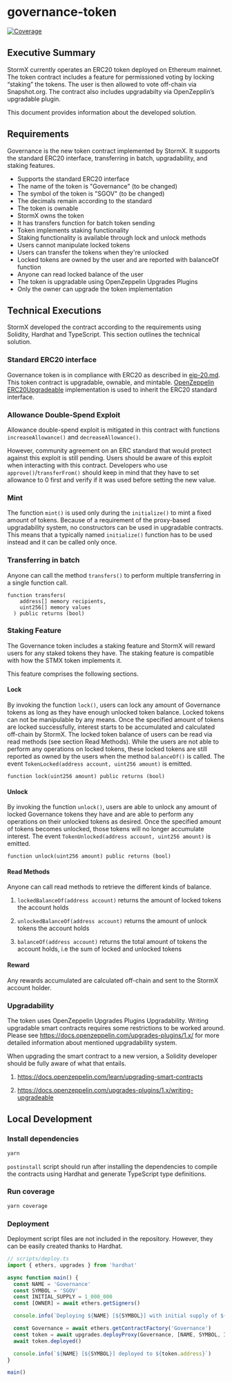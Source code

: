 # governance-token

[![Coverage](https://github.com/stormxio/governance-token/actions/workflows/Coverage.yml/badge.svg)](https://github.com/stormxio/governance-token/actions/workflows/Coverage.yml)

## Executive Summary

StormX currently operates an ERC20 token deployed on Ethereum mainnet. The token contract includes a feature for permissioned voting by locking “staking” the tokens. The user is then allowed to vote off-chain via Snapshot.org. The contract also includes upgradabilty via OpenZepplin’s upgradable plugin.

This document provides information about the developed solution.

## Requirements

Governance is the new token contract implemented by StormX. It supports the standard ERC20 interface, transferring in batch, upgradability, and staking features.

- Supports the standard ERC20 interface
- The name of the token is "Governance" (to be changed)
- The symbol of the token is "SGOV" (to be changed)
- The decimals remain according to the standard
- The token is ownable
- StormX owns the token
- It has transfers function for batch token sending
- Token implements staking functionality
- Staking functionality is available through lock and unlock methods
- Users cannot manipulate locked tokens
- Users can transfer the tokens when they're unlocked
- Locked tokens are owned by the user and are reported with balanceOf function
- Anyone can read locked balance of the user
- The token is upgradable using OpenZeppelin Upgrades Plugins
- Only the owner can upgrade the token implementation

## Technical Executions

StormX developed the contract according to the requirements using Solidity, Hardhat and TypeScript. This section outlines the technical solution.

### Standard ERC20 interface

Governance token is in compliance with ERC20 as described in ​[eip-20.md](https://github.com/ethereum/EIPs/blob/master/EIPS/eip-20.md)​. This token contract is upgradable, ownable, and mintable. [OpenZeppelin ERC20Upgradeable](https://github.com/OpenZeppelin/openzeppelin-contracts-upgradeable/blob/master/contracts/token/ERC20/ERC20Upgradeable.sol) implementation is used to inherit the ERC20 standard interface.

### Allowance Double-Spend Exploit

Allowance double-spend exploit is mitigated in this contract with functions `increaseAllowance()` and `decreaseAllowance()`.

However, community agreement on an ERC standard that would protect against this exploit is still pending. Users should be aware of this exploit when interacting with this contract. Developers who use `approve()`/`transferFrom()` should keep in mind that they have to set allowance to 0 first and verify if it was used before setting the new value.

### Mint

The function `mint()` is used only during the `initialize()` to mint a fixed amount of tokens. Because of a requirement of the proxy-based upgradability system, no constructors can be used in upgradable contracts. This means that a typically named `initialize()` function has to be used instead and it can be called only once.

### Transferring in batch

Anyone can call the method `transfers()` to perform multiple transferring in a single function call.

```solidity
function transfers(
    address[] memory recipients, 
    uint256[] memory values
  ) public returns (bool)
```

### Staking Feature

The Governance token includes a staking feature and StormX will reward users for any staked tokens they have. The staking feature is compatible with how the STMX token implements it.

This feature comprises the following sections.

#### Lock

By invoking the function `lock()`, users can lock any amount of Governance tokens as long as they have enough unlocked token balance. Locked tokens can not be manipulable by any means. Once the specified amount of tokens are locked successfully, interest starts to be accumulated and calculated off-chain by StormX. The locked token balance of users can be read via read methods (see section Read Methods). While the users are not able to perform any operations on locked tokens, these locked tokens are still reported as owned by the users when the method `balanceOf()` is called. The event `TokenLocked(address account, uint256 amount)` is emitted.

```solidity
function lock(uint256 amount) public returns (bool)
```

#### Unlock

By invoking the function `unlock()`, users are able to unlock any amount of locked Governance tokens they have and are able to perform any operations on their unlocked tokens as desired. Once the specified amount of tokens becomes unlocked, those tokens will no longer accumulate interest. The event `TokenUnlocked(address account, uint256 amount)` is emitted.

```solidity
function unlock(uint256 amount) public returns (bool)
```

#### Read Methods

Anyone can call read methods to retrieve the different kinds of balance.

 1. `lockedBalanceOf(address account)` returns the amount of locked tokens the account holds

 2. `unlockedBalanceOf(address account)` returns the amount of unlock tokens the account holds

 3. `balanceOf(address account)` returns the total amount of tokens the account holds, i.e the sum of locked and unlocked tokens 

#### Reward

Any rewards accumulated are calculated off-chain and sent to the StormX account holder.

### Upgradability

The token uses OpenZeppelin Upgrades Plugins Upgradability. Writing upgradable smart contracts requires some restrictions to be worked around. Please see https://docs.openzeppelin.com/upgrades-plugins/1.x/ for more detailed information about mentioned upgradability system.

When upgrading the smart contract to a new version, a Solidity developer should be fully aware of what that entails.

 1. https://docs.openzeppelin.com/learn/upgrading-smart-contracts

 2. https://docs.openzeppelin.com/upgrades-plugins/1.x/writing-upgradeable

## Local Development

### Install dependencies

```sh
yarn
```

`postinstall` script should run after installing the dependencies to compile the contracts using Hardhat and generate TypeScript type definitions.

### Run coverage

```sh
yarn coverage
```

### Deployment

Deployment script files are not included in the repository. However, they can be easily created thanks to Hardhat.

```ts
// scripts/deploy.ts
import { ethers, upgrades } from 'hardhat'

async function main() {
  const NAME = 'Governance'
  const SYMBOL = 'SGOV'
  const INITIAL_SUPPLY = 1_000_000
  const [OWNER] = await ethers.getSigners()

  console.info(`Deploying ${NAME} [${SYMBOL}] with initial supply of ${INITIAL_SUPPLY} and owner ${OWNER.address}...`)

  const Governance = await ethers.getContractFactory('Governance')
  const token = await upgrades.deployProxy(Governance, [NAME, SYMBOL, INITIAL_SUPPLY, OWNER.address])
  await token.deployed()

  console.info(`${NAME} [${SYMBOL}] deployed to ${token.address}`)
}

main()
```
